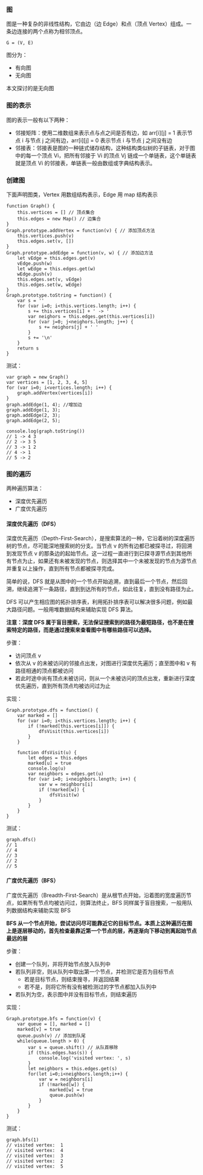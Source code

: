 ### 图

图是一种复杂的非线性结构，它由边（边 Edge）和点（顶点 Vertex）组成。一条边连接的两个点称为相邻顶点。

```
G = (V, E)
```

图分为：

- 有向图
- 无向图

本文探讨的是无向图

### 图的表示

图的表示一般有以下两种：

- 邻接矩阵：使用二维数组来表示点与点之间是否有边，如 arr[i][j] = 1 表示节点 i 与节点 j 之间有边，arr[i][j] = 0 表示节点 i 与节点 j 之间没有边
- 邻接表：邻接表是图的一种链式储存结构，这种结构类似树的子链表，对于图中的每一个顶点 Vi，把所有邻接于 Vi 的顶点 Vj 链成一个单链表，这个单链表就是顶点 Vi 的邻接表，单链表一般由数组或字典结构表示。

### 创建图

下面声明图类，Vertex 用数组结构表示，Edge 用 map 结构表示

```
function Graph() {
    this.vertices = [] // 顶点集合
    this.edges = new Map() // 边集合
}
Graph.prototype.addVertex = function(v) { // 添加顶点方法
    this.vertices.push(v)
    this.edges.set(v, [])
}
Graph.prototype.addEdge = function(v, w) { // 添加边方法
    let vEdge = this.edges.get(v)
    vEdge.push(w)
    let wEdge = this.edges.get(w)
    wEdge.push(v)
    this.edges.set(v, vEdge)
    this.edges.set(w, wEdge)
}
Graph.prototype.toString = function() {
    var s = ''
    for (var i=0; i<this.vertices.length; i++) {
        s += this.vertices[i] + ' -> '
        var neighors = this.edges.get(this.vertices[i])
        for (var j=0; j<neighors.length; j++) {
            s += neighors[j] + ' '
        }
        s += '\n'
    }
    return s
}
```

测试：

```
var graph = new Graph()
var vertices = [1, 2, 3, 4, 5]
for (var i=0; i<vertices.length; i++) {
    graph.addVertex(vertices[i])
}
graph.addEdge(1, 4); //增加边
graph.addEdge(1, 3);
graph.addEdge(2, 3);
graph.addEdge(2, 5);

console.log(graph.toString())
// 1 -> 4 3
// 2 -> 3 5
// 3 -> 1 2
// 4 -> 1
// 5 -> 2
```

### 图的遍历

两种遍历算法：

- 深度优先遍历
- 广度优先遍历

#### 深度优先遍历（DFS）

深度优先遍历（Depth-First-Search），是搜索算法的一种，它沿着树的深度遍历树的节点，尽可能深地搜索树的分支。当节点 v 的所有边都已被探寻过，将回溯到发现节点 v 的那条边的起始节点。这一过程一直进行到已探寻源节点到其他所有节点为止，如果还有未被发现的节点，则选择其中一个未被发现的节点为源节点并重复以上操作，直到所有节点都被探寻完成。

简单的说，DFS 就是从图中的一个节点开始追溯，直到最后一个节点，然后回溯，继续追溯下一条路径，直到到达所有的节点，如此往复，直到没有路径为止。

DFS 可以产生相应图的拓扑排序表，利用拓扑排序表可以解决很多问题，例如最大路径问题。一般用堆数据结构来辅助实现 DFS 算法。

**注意：深度 DFS 属于盲目搜索，无法保证搜索到的路径为最短路径，也不是在搜索特定的路径，而是通过搜索来查看图中有哪些路径可以选择。**

步骤：

- 访问顶点 v
- 依次从 v 的未被访问的邻接点出发，对图进行深度优先遍历；直至图中和 v 有路径相通的顶点都被访问
- 若此时途中尚有顶点未被访问，则从一个未被访问的顶点出发，重新进行深度优先遍历，直到所有顶点均被访问过为止

实现：

```
Graph.prototype.dfs = function() {
    var marked = []
    for (var i=0; i<this.vertices.length; i++) {
        if (!marked[this.vertices[i]]) {
            dfsVisit(this.vertices[i])
        }
    }

    function dfsVisit(u) {
        let edges = this.edges
        marked[u] = true
        console.log(u)
        var neighbors = edges.get(u)
        for (var i=0; i<neighbors.length; i++) {
            var w = neighbors[i]
            if (!marked[w]) {
                dfsVisit(w)
            }
        }
    }
}
```

测试：

```
graph.dfs()
// 1
// 4
// 3
// 2
// 5
```

#### 广度优先遍历（BFS）

广度优先遍历（Breadth-First-Search）是从根节点开始，沿着图的宽度遍历节点，如果所有节点均被访问过，则算法终止，BFS 同样属于盲目搜索，一般用队列数据结构来辅助实现 BFS

**BFS 从一个节点开始，尝试访问尽可能靠近它的目标节点。本质上这种遍历在图上是逐层移动的，首先检查最靠近第一个节点的层，再逐渐向下移动到离起始节点最远的层**

步骤：

- 创建一个队列，并将开始节点放入队列中
- 若队列非空，则从队列中取出第一个节点，并检测它是否为目标节点
  - 若是目标节点，则结束搜寻，并返回结果
  - 若不是，则将它所有没有被检测过的字节点都加入队列中
- 若队列为空，表示图中并没有目标节点，则结束遍历

实现：

```
Graph.prototype.bfs = function(v) {
    var queue = [], marked = []
    marked[v] = true
    queue.push(v) // 添加到队尾
    while(queue.length > 0) {
        var s = queue.shift() // 从队首移除
        if (this.edges.has(s)) {
            console.log('visited vertex: ', s)
        }
        let neighbors = this.edges.get(s)
        for(let i=0;i<neighbors.length;i++) {
            var w = neighbors[i]
            if (!marked[w]) {
                marked[w] = true
                queue.push(w)
            }
        }
    }
}
```

测试：

```
graph.bfs(1)
// visited vertex:  1
// visited vertex:  4
// visited vertex:  3
// visited vertex:  2
// visited vertex:  5
```
